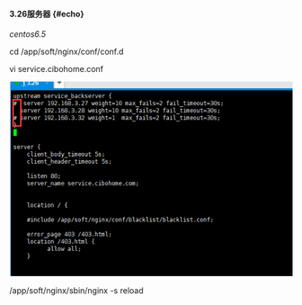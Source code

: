#### 3.26服务器 {#echo}

_centos6.5_

 cd /app/soft/nginx/conf/conf.d

 vi service.cibohome.conf

![](/assets/3.26反向代理.png)

 /app/soft/nginx/sbin/nginx -s reload


